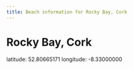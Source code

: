 ```yaml
---
title: Beach information for Rocky Bay, Cork
---
```

# Rocky Bay, Cork 

<div class="location-info">latitude: 52.80665171 longitude: -8.33000000</div>
<div></div>